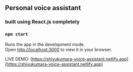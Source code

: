 ## Personal voice assistant 

### built using React.js completely

### `npm start`

Runs the app in the development mode.\
Open [http://localhost:3000](http://localhost:3000) to view it in your browser.


LIVE DEMO: [https://shivukumara-voice-assistant.netlify.app](https://shivukumara-voice-assistant.netlify.app)

